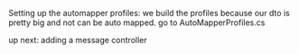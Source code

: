  Setting up the automapper profiles:
 we build the profiles because our dto is pretty big and not can be auto mapped.
 go to AutoMapperProfiles.cs

 up next: adding a message controller